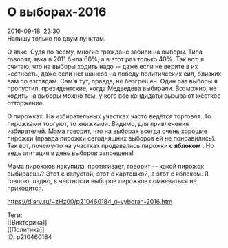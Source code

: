 О выборах-2016
===============

   
 2016-09-18, 23:30   
  Напишу только по двум пунктам.   
   
 О явке. Судя по всему, многие граждане забили на выборы. Типа говорят, явка в 2011 была 60%, а в этот раз только 40%. Так вот, я считаю, что на выборы ходить надо -- даже если не верите в их честность, даже если нет шансов на победу политических сил, близких вам по взглядам. Сам я тут, правда, не безгрешен. Один раз выборы я пропустил, президентские, когда Медведева выбирали. Возможно, не ходить на выборы можно тем, у кого все кандидаты вызывают жёсткое отторжение.   
   
 О пирожках. На избирательных участках часто ведётся торговля. То пирожками торгуют, то книжками. Видимо, для привлечения избирателей. Мама говорит, что на выборах всегда очень хорошие пирожки (правда пирожки сегодняшних выборов ей не понравились). Так вот, почему-то на участках продавались пирожки  **с яблоком**  . Но ведь агитация в день выборов запрещена!   
   
 Мама пирожков накупила, протягивает, говорит -- какой пирожок выбираешь? Этот с капустой, этот с картошкой, а этот с яблоком. Я говорю, ладно, в честности выборов пирожков сомневаться не приходится.   
    
 <https://diary.ru/~zHz00/p210460184_o-vyborah-2016.htm>   
   
 Теги:   
 [[Викторика]]   
 [[Политика]]   
 ID: p210460184